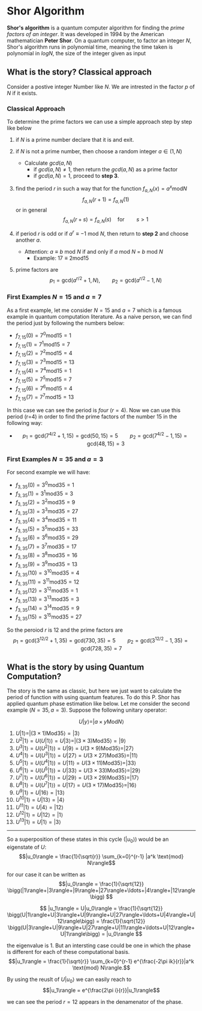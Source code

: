 # Shor Algorithm
__Shor's algorithm__ is a quantum computer algorithm for finding the _prime factors of an integer_. It was developed in 1994 by the American mathematician __Peter Shor__. On a quantum computer, to factor an integer $N$, Shor's algorithm runs in polynomial time, meaning the time taken is polynomial in $log N$, the size of the integer given as input


## What is the story? Classical approach
Consider a postive integer Number like $N$. We are intrested in the factor $p$ of $N$ if it exists. 

### Classical Approach

To determine the prime factors we can use a simple approach step by step like below
1. if $N$ is a prime number declare that it is and exit.
2. if $N$ is not a prime number, then choose a random integer $a \in (1,N)$  
   * Calculate $gcd(a,N)$         
     * if $gcd(a,N) \neq 1$, then return the $gcd(a,N)$ as a prime factor
     * if $gcd(a,N) = 1$, proceed to __step 3__.
3. find the period $r$ in such a way that for the function $f_{a,N}(x) = a^x \text{mod} N$ 
$$f_{a,N}(r+1)= f_{a,N}(1) $$
or in general
$$f_{a,N}(r+s)= f_{a,N}(s) \quad \text{for} \qquad s>1 $$

4. if period $r$ is odd or if $a^r \equiv -1$ $\text{mod}$ $N$, then return to __step 2__ and choose another $a$.
     * Attention: $a\equiv b$ $\text{mod}$ $N$ if and only if $a$ $\text{mod}$ $N$ = $b$ $\text{mod}$ $N$
       * Example: $17 \equiv 2\text{mod} 15$
5. prime factors are 
   $$p_1 = \text{gcd}(a^{r/2}+1,N), \qquad p_2 = \text{gcd}(a^{r/2}-1,N)$$

### First Examples $N=15$ and $a=7$
As a first example, let me consider $N=15$ and $a=7$ which is a famous example in quantum computation literature. As a naive person, we can find the period just by following the numbers below:

  * $f_{7,15}(0) = 7^0 \text{mod} 15 = 1$
  * $f_{7,15}(1) = 7^1 \text{mod} 15 = 7$
  * $f_{7,15}(2) = 7^2 \text{mod} 15 = 4$
  * $f_{7,15}(3) = 7^3 \text{mod} 15 = 13$
  * $f_{7,15}(4) = 7^4 \text{mod} 15 = 1$
  * $f_{7,15}(5) = 7^5 \text{mod} 15 = 7$
  * $f_{7,15}(6) = 7^6 \text{mod} 15 = 4$
  * $f_{7,15}(7) = 7^7 \text{mod} 15 = 13$ 

 In this case we can see the period is *four* $(r=4)$. Now we can use this period (r=4) in order to find the prime factors of the number 15 in the following way:
   * $$p_1 = \text{gcd}(7^{4/2}+1,15)=\text{gcd}(50,15)=5 \qquad  p_2 = \text{gcd}(7^{4/2}-1,15)=\text{gcd}(48,15)=3$$
 
### First Examples $N=35$ and $a=3$
For second example we will have:
  * $f_{3,35}(0) = 3^0 \text{mod} 35 = 1$
  * $f_{3,35}(1) = 3^1 \text{mod} 35 = 3$
  * $f_{3,35}(2) = 3^2 \text{mod} 35 = 9$
  * $f_{3,35}(3) = 3^3 \text{mod} 35 = 27$
  * $f_{3,35}(4) = 3^4 \text{mod} 35 = 11$
  * $f_{3,35}(5) = 3^5 \text{mod} 35 = 33$
  * $f_{3,35}(6) = 3^6 \text{mod} 35 = 29$
  * $f_{3,35}(7) = 3^7 \text{mod} 35 = 17$
  * $f_{3,35}(8) = 3^8 \text{mod} 35 = 16$
  * $f_{3,35}(9) = 3^9 \text{mod} 35 = 13$
  * $f_{3,35}(10) = 3^{10} \text{mod} 35 = 4$
  * $f_{3,35}(11) = 3^{11} \text{mod} 35 = 12$
  * $f_{3,35}(12) = 3^{12} \text{mod} 35 = 1$
  * $f_{3,35}(13) = 3^{13} \text{mod} 35 = 3$
  * $f_{3,35}(14) = 3^{14} \text{mod} 35 = 9$
  * $f_{3,35}(15) = 3^{15} \text{mod} 35 = 27$
 
 So the peroiod $r$ is 12 and the prime factors are
   $$p_1 = \text{gcd}(3^{12/2}+1,35)=\text{gcd}(730,35)=5 \qquad   p_2 = \text{gcd}(3^{12/2}-1,35)=\text{gcd}(728,35)=7$$
 
## What is the story by using Quantum Computation?
The story is the same as classic, but here we just want to calculate the period of function with using quantum features. To do this P. Shor has applied quantum phase estimation like below. Let me consider the second example $(N=35,a=3)$. Suppose the following unitary operator:

$$U|y\rangle = |a\times y \text{Mod} N\rangle$$

1. $U|1\rangle = |(3\times 1) \text{Mod} 35\rangle = |3\rangle$
2. $U^2|1\rangle   = U(U|1\rangle)      = U|3\rangle = |(3\times 3) \text{Mod} 35\rangle = |9\rangle$
3. $U^3|1\rangle   = U(U^2|1\rangle)    = U|9\rangle = U(3\times 9) \text{Mod} 35\rangle = |27\rangle$
4. $U^4|1\rangle   = U(U^3|1\rangle)    = U|27\rangle = U(3\times 27) \text{Mod} 35\rangle = |11\rangle$
5. $U^5|1\rangle   = U(U^4|1\rangle)    = U|11\rangle = U(3\times 11) \text{Mod} 35\rangle = |33\rangle$
6. $U^6|1\rangle   = U(U^5|1\rangle)    = U|33\rangle = U(3\times 33) \text{Mod} 35\rangle = |29\rangle$
7. $U^7|1\rangle   = U(U^6|1\rangle)    = U|29\rangle = U(3\times 29) \text{Mod} 35\rangle = |17\rangle$
8. $U^8|1\rangle   = U(U^7|1\rangle)    = U|17\rangle = U(3\times 17) \text{Mod} 35\rangle = |16\rangle$
9. $U^9|1\rangle   = U|16\rangle = |13\rangle$
10. $U^10|1\rangle = U|13\rangle  = |4\rangle$
11. $U^11|1\rangle = U|4\rangle  = |12\rangle$
12. $U^12|1\rangle = U|12\rangle  = |1\rangle$
13. $U^13|1\rangle = U|1\rangle  = |3\rangle$

***
So a superposition of these states in this cycle $(|u_0\rangle)$ would be an eigenstate of $U$:
$$|u_0\rangle = \frac{1}{\sqrt{r}} \sum_{k=0}^{r-1} |a^k \text{mod} N\rangle$$

for our case it can be written as 
$$|u_0\rangle = \frac{1}{\sqrt{12}} \bigg(|1\rangle+|3\rangle+|9\rangle+|27\rangle+\ldots+|4\rangle+|12\rangle\bigg) $$

$$ |u_1\rangle = U|u_0\rangle = \frac{1}{\sqrt{12}} \bigg(U|1\rangle+U|3\rangle+U|9\rangle+U|27\rangle+\ldots+U|4\rangle+U|12\rangle\bigg) =
 \frac{1}{\sqrt{12}} \bigg(U|3\rangle+U|9\rangle+U|27\rangle+U|11\rangle+\ldots+U|12\rangle+U|1\rangle\bigg) = |u_0\rangle $$

the eigenvalue is 1. But an intersting case could be one in which the phase is different for each of these computational basis.
$$|u_1\rangle = \frac{1}{\sqrt{r}} \sum_{k=0}^{r-1} e^{\frac{-2\pi ik}{r}}|a^k \text{mod} N\rangle.$$

By using the reuslt of $U|u_0\rangle$ we can easily reach to 
$$|u_1\rangle = e^{\frac{2\pi i}{r}}|u_1\rangle$$

we can see the period $r=12$ appears in the denamenator of the phase.

